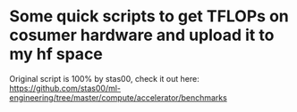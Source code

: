 # Some quick scripts to get TFLOPs on cosumer hardware and upload it to my hf space

Original script is 100% by stas00, check it out here: https://github.com/stas00/ml-engineering/tree/master/compute/accelerator/benchmarks
